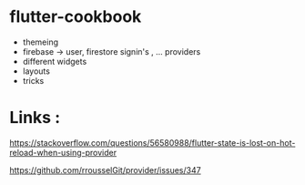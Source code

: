 # flutter-cookbook

* themeing
* firebase -> user, firestore signin's , ... providers
* different widgets
* layouts
* tricks




# Links :

https://stackoverflow.com/questions/56580988/flutter-state-is-lost-on-hot-reload-when-using-provider


https://github.com/rrousselGit/provider/issues/347